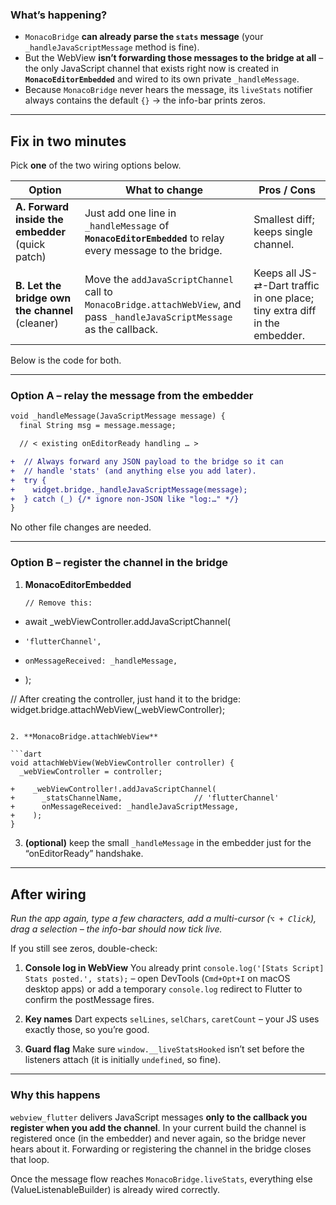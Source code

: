 ### What’s happening?

* `MonacoBridge` **can already parse the `stats` message** (your `_handleJavaScriptMessage` method is fine).
* But the WebView **isn’t forwarding those messages to the bridge at all** – the only JavaScript channel that exists right now is created in **`MonacoEditorEmbedded`** and wired to its own private `_handleMessage`.
* Because `MonacoBridge` never hears the message, its `liveStats` notifier always contains the default `{}` → the info-bar prints zeros.

---

## Fix in two minutes

Pick **one** of the two wiring options below.

| Option                                           | What to change                                                                                                             | Pros / Cons                                                                |
| ------------------------------------------------ | -------------------------------------------------------------------------------------------------------------------------- | -------------------------------------------------------------------------- |
| **A. Forward inside the embedder** (quick patch) | Just add one line in `_handleMessage` of **`MonacoEditorEmbedded`** to relay every message to the bridge.                  | Smallest diff; keeps single channel.                                       |
| **B. Let the bridge own the channel** (cleaner)  | Move the `addJavaScriptChannel` call to `MonacoBridge.attachWebView`, and pass `_handleJavaScriptMessage` as the callback. | Keeps all JS-⇄-Dart traffic in one place; tiny extra diff in the embedder. |

Below is the code for both.

---

### Option A – relay the message from the embedder

```diff
void _handleMessage(JavaScriptMessage message) {
  final String msg = message.message;

  // < existing onEditorReady handling … >

+  // Always forward any JSON payload to the bridge so it can
+  // handle 'stats' (and anything else you add later).
+  try {
+    widget.bridge._handleJavaScriptMessage(message);
+  } catch (_) {/* ignore non-JSON like "log:…" */}
}
```

No other file changes are needed.

---

### Option B – register the channel in the bridge

1. **MonacoEditorEmbedded**

   ```diff
   // Remove this:
   ```

* await \_webViewController.addJavaScriptChannel(
* ```
  'flutterChannel',
  ```
* ```
  onMessageReceived: _handleMessage,
  ```
* );

// After creating the controller, just hand it to the bridge:
widget.bridge.attachWebView(\_webViewController);

````

2. **MonacoBridge.attachWebView**

```dart
void attachWebView(WebViewController controller) {
  _webViewController = controller;

+    _webViewController!.addJavaScriptChannel(
+      _statsChannelName,                // 'flutterChannel'
+      onMessageReceived: _handleJavaScriptMessage,
+    );
}
````

3. **(optional)** keep the small `_handleMessage` in the embedder just for the “onEditorReady” handshake.

---

## After wiring

*Run the app again, type a few characters, add a multi-cursor (`⌥ + Click`), drag a selection – the info-bar should now tick live.*

If you still see zeros, double-check:

1. **Console log in WebView**
   You already print
   `console.log('[Stats Script] Stats posted.', stats);`
   – open DevTools (`Cmd+Opt+I` on macOS desktop apps) or add a temporary `console.log` redirect to Flutter to confirm the postMessage fires.

2. **Key names**
   Dart expects `selLines`, `selChars`, `caretCount` – your JS uses exactly those, so you’re good.

3. **Guard flag**
   Make sure `window.__liveStatsHooked` isn’t set before the listeners attach (it is initially `undefined`, so fine).

---

### Why this happens

`webview_flutter` delivers JavaScript messages **only to the callback you register when you add the channel**.  In your current build the channel is registered once (in the embedder) and never again, so the bridge never hears about it.  Forwarding or registering the channel in the bridge closes that loop.

Once the message flow reaches `MonacoBridge.liveStats`, everything else (ValueListenableBuilder) is already wired correctly.
